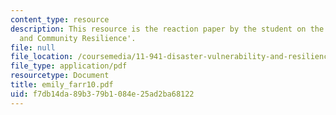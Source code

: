 ```yaml
---
content_type: resource
description: This resource is the reaction paper by the student on the topic 'Governance
  and Community Resilience'.
file: null
file_location: /coursemedia/11-941-disaster-vulnerability-and-resilience-spring-2005/f7db14da89b379b1084e25ad2ba68122_emily_farr10.pdf
file_type: application/pdf
resourcetype: Document
title: emily_farr10.pdf
uid: f7db14da-89b3-79b1-084e-25ad2ba68122
---
```

